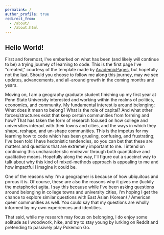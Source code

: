 ```yaml
---
permalink: /
author_profile: true
redirect_from: 
  - /about/
  - /about.html
---
```


Hello World!
---
First and foremost, I've embarked on what has been (and likely will continue to be) a trying journey of learning to code. This is the first page I've "created," courtesy of the template made by [AcademicPages](https://github.com/academicpages/academicpages.github.io), but hopefully not the last. Should you choose to follow me along this journey, may we see updates, advancements, and all-around growth in the coming months and years.

Moving on, I am a geography graduate student finishing up my first year at Penn State University interested and working within the realms of politics, economics, and community. My fundamental interest is around belonging: What does it mean to belong? What is the role of capital? And what other forces/structures exist that keep certain communities from forming and how? That has taken the form of research focused on how college and universities interact with their towns and cities, and the ways in which they shape, reshape, and un-shape communities. This is the impetus for my learning how to code which has been grueling, confusing, and frustrating; I've been told I have hedonistic tendencies, so you can bet that these are matters and questions that are extremely important to me. I intend on continuing this uncharacteristic endeavor through both quantitative and qualitative means. Hopefully along the way, I'll figure out a succinct way to talk about why this kind of mixed-methods approach is appealing to me and how impactful I imagine it could be. 

One of the reasons why I'm a geographer is because of how ubiquitous and porous it is. Of course, these are also the reasons why it gives me (luckily the metaphoric) agita. I say this because while I've been asking questions around belonging in college towns and university cities, I'm hoping I get the chance to explore similar questions with East Asian (Korean) / American queer communities as well. You could say that my questions are wholly informed by my own experiences and identities. 

That said, while my research may focus on belonging, I do enjoy some solitude as I woodwork, hike, and try to stay young by lurking on Reddit and pretending to passively play Pokemon Go. 
